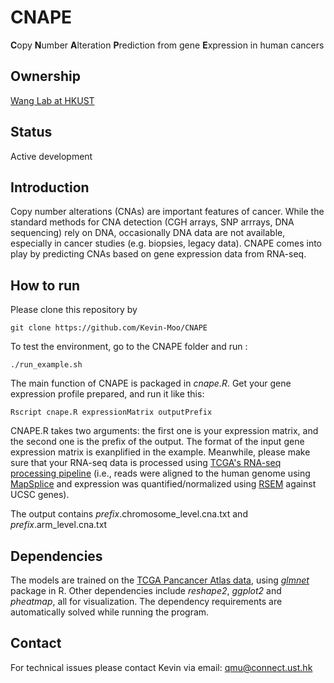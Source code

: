 # CNAPE
**C**opy **N**umber **A**lteration **P**rediction from gene **E**xpression in human cancers


## Ownership

[Wang Lab at HKUST](http://wang-lab.ust.hk/)

## Status
Active development


## Introduction

Copy number alterations (CNAs) are important features of cancer. While the standard methods for CNA detection (CGH arrays, SNP arrrays, DNA sequencing) rely on DNA, occasionally DNA data are not available, especially in cancer studies (e.g. biopsies, legacy data). CNAPE comes into play by predicting CNAs based on gene expression data from RNA-seq.


## How to run
Please clone this repository by
```
git clone https://github.com/Kevin-Moo/CNAPE
```
To test the environment, go to the CNAPE folder and run :
```
./run_example.sh
```

The main function of CNAPE is packaged in *cnape.R*. Get your gene expression profile prepared, and run it like this:

```
Rscript cnape.R expressionMatrix outputPrefix
```
CNAPE.R takes two arguments: the first one is your expression matrix, and the second one is the prefix of the output.
The format of the input gene expression matrix is exanplified in the example. Meanwhile, please make sure that your RNA-seq data is processed using [TCGA's RNA-seq processing pipeline](https://webshare.bioinf.unc.edu/public/mRNAseq_TCGA/UNC_mRNAseq_summary.pdf) (i.e., reads were
aligned to the human genome using [MapSplice](https://academic.oup.com/nar/article/38/18/e178/1068935) and expression was quantified/normalized using [RSEM](https://bmcbioinformatics.biomedcentral.com/articles/10.1186/1471-2105-12-323) against UCSC genes).

The output contains *prefix*.chromosome_level.cna.txt and *prefix*.arm_level.cna.txt

## Dependencies

The models are trained on the [TCGA Pancancer Atlas data](https://gdc.cancer.gov/about-data/publications/pancanatlas), using [*glmnet*](https://web.stanford.edu/~hastie/glmnet/glmnet_alpha.html) package in R. Other dependencies include *reshape2*, *ggplot2* and *pheatmap*, all for visualization. The dependency requirements are automatically solved while running the program.

## Contact
For technical issues please contact Kevin via email: qmu@connect.ust.hk
